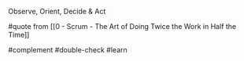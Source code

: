 Observe, Orient, Decide & Act

#quote from [[0 - Scrum - The Art of Doing Twice the Work in Half the Time]]

#complement #double-check 
#learn 